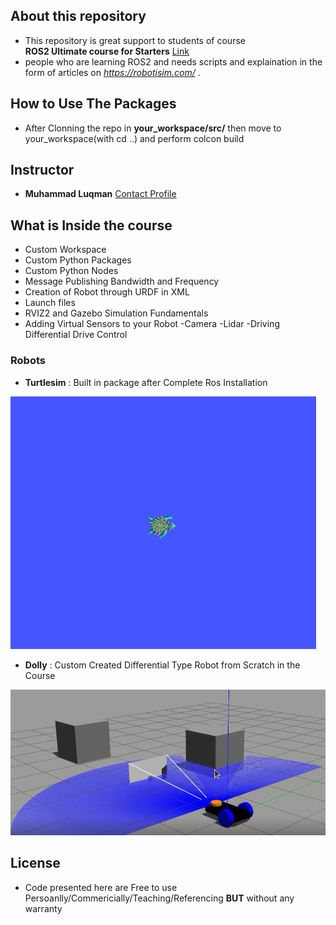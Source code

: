 ## About this repository
- This repository is great support to students of course  
**ROS2 Ultimate course for Starters** [Link](https://www.udemy.com/user/e8894488-eb79-45f5-aef1-f3a8733b6f43/) 
- people who are  learning ROS2 and needs scripts and explaination in the form of articles on *https://robotisim.com/* . 

## How to Use The Packages
- After Clonning the repo in **your_workspace/src/** then move to your_workspace(with cd ..) and perform colcon build

## Instructor
- **Muhammad Luqman** [Contact Profile](https://www.linkedin.com/in/muhammad-luqman-9b227a11b/)  


## What is Inside the course 
- Custom Workspace 
- Custom Python Packages
- Custom Python Nodes
- Message Publishing Bandwidth and Frequency 
- Creation of Robot through URDF in XML
- Launch files
- RVIZ2 and Gazebo Simulation Fundamentals 
- Adding Virtual Sensors to your Robot
    -Camera
    -Lidar
    -Driving Differential Drive Control


### Robots
- **Turtlesim** : Built in package after Complete Ros Installation


![alt text](https://github.com/noshluk2/15-ROS2-for-begginers/blob/main/robot_images/turtlesim.png)

- **Dolly** : Custom Created Differential Type Robot from Scratch in the Course 

![alt text](https://github.com/noshluk2/15-ROS2-for-begginers/blob/main/robot_images/dolly.png)


## License
- Code presented here are Free to use Persoanlly/Commericially/Teaching/Referencing **BUT** without any warranty